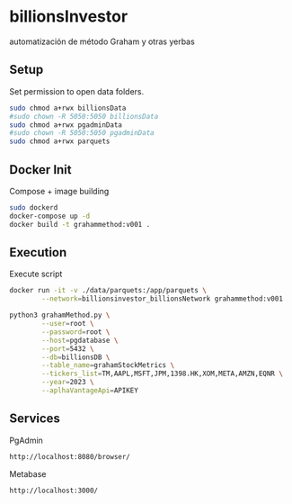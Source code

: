 # billionsInvestor
automatización de método Graham y otras yerbas

## Setup

Set permission to open data folders.

```bash
sudo chmod a+rwx billionsData
#sudo chown -R 5050:5050 billionsData
sudo chmod a+rwx pgadminData
#sudo chown -R 5050:5050 pgadminData
sudo chmod a+rwx parquets
```
## Docker Init

Compose + image building

```bash
sudo dockerd
docker-compose up -d
docker build -t grahammethod:v001 .
```

## Execution

Execute script

```bash
docker run -it -v ./data/parquets:/app/parquets \
        --network=billionsinvestor_billionsNetwork grahammethod:v001 

python3 grahamMethod.py \
        --user=root \
        --password=root \
        --host=pgdatabase \
        --port=5432 \
        --db=billionsDB \
        --table_name=grahamStockMetrics \
        --tickers_list=TM,AAPL,MSFT,JPM,1398.HK,XOM,META,AMZN,EQNR \
        --year=2023 \
        --aplhaVantageApi=APIKEY
```

## Services

PgAdmin
```bash
http://localhost:8080/browser/

```

Metabase
```bash
http://localhost:3000/

```